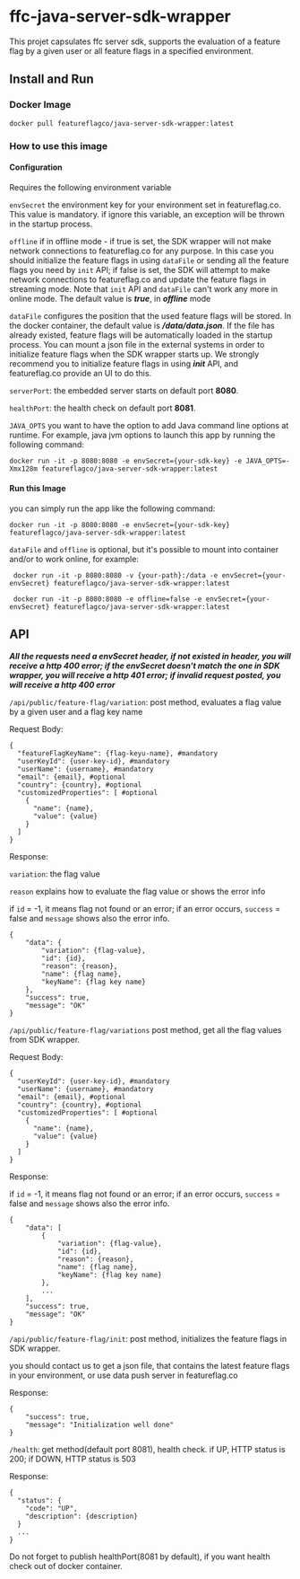 # ffc-java-server-sdk-wrapper

This projet capsulates ffc server sdk, supports the evaluation of a feature flag by a given user or all feature flags in
a specified environment.

## Install and Run

### Docker Image

```
docker pull featureflagco/java-server-sdk-wrapper:latest
```

### How to use this image

#### Configuration

Requires the following environment variable

`envSecret` the environment key for your environment set in featureflag.co. This value is mandatory. if ignore this
variable, an exception will be thrown in the startup process.

`offline` if in offline mode - if true is set, the SDK wrapper will not make network connections to featureflag.co for
any purpose. In this case you should initialize the feature flags in using `dataFile` or sending all the feature flags
you need by `init` API; if false is set, the SDK will attempt to make network connections to featureflag.co and update
the feature flags in streaming mode. Note that `init` API and `dataFile` can't work any more in online mode. The default
value is **_true_**, in **_offline_** mode

`dataFile` configures the position that the used feature flags will be stored. In the docker container, the default
value is **_/data/data.json_**. If the file has already existed, feature flags will be automatically loaded in the
startup process. You can mount a json file in the external systems in order to initialize feature flags when the SDK
wrapper starts up. We strongly recommend you to initialize feature flags in using **_init_** API, and featureflag.co
provide an UI to do this.

`serverPort`: the embedded server starts on default port **8080**.

`healthPort`: the health check on default port **8081**.

`JAVA_OPTS`  you want to have the option to add Java command line options at runtime. For example, 
java jvm options to launch this app by running the following command:

```
docker run -it -p 8080:8080 -e envSecret={your-sdk-key} -e JAVA_OPTS=-Xmx128m featureflagco/java-server-sdk-wrapper:latest
```

#### Run this Image

you can simply run the app like the following command:

```
docker run -it -p 8080:8080 -e envSecret={your-sdk-key} featureflagco/java-server-sdk-wrapper:latest
```

`dataFile` and `offline` is optional, but it's possible to mount into container and/or to work online, for example:

```
 docker run -it -p 8080:8080 -v {your-path}:/data -e envSecret={your-envSecret} featureflagco/java-server-sdk-wrapper:latest
```
```
 docker run -it -p 8080:8080 -e offline=false -e envSecret={your-envSecret} featureflagco/java-server-sdk-wrapper:latest
```

## API

**_All the requests need a envSecret header, if not existed in header, you will receive a http 400 error; if the envSecret
doesn't match the one in SDK wrapper, you will receive a http 401 error; if invalid request posted, you will receive a http 400 error_**

`/api/public/feature-flag/variation`: post method, evaluates a flag value by a given user and a flag key name


Request Body:

```
{
  "featureFlagKeyName": {flag-keyu-name}, #mandatory
  "userKeyId": {user-key-id}, #mandatory
  "userName": {username}, #mandatory
  "email": {email}, #optional
  "country": {country}, #optional
  "customizedProperties": [ #optional
    {
      "name": {name},
      "value": {value}
    }
  ]
}
```

Response:

`variation`: the flag value

`reason` explains how to evaluate the flag value or shows the error info

if `id` = -1, it means flag not found or an error; if an error occurs, `success` = false and `message` shows also the
error info.

```
{
    "data": {
        "variation": {flag-value},
        "id": {id},
        "reason": {reason},
        "name": {flag name},
        "keyName": {flag key name}
    },
    "success": true,
    "message": "OK"
}
```

`/api/public/feature-flag/variations` post method, get all the flag values from SDK wrapper.

Request Body:

```
{
  "userKeyId": {user-key-id}, #mandatory
  "userName": {username}, #mandatory
  "email": {email}, #optional
  "country": {country}, #optional
  "customizedProperties": [ #optional
    {
      "name": {name},
      "value": {value}
    }
  ]
}
```

Response:

if `id` = -1, it means flag not found or an error; if an error occurs, `success` = false and `message` shows also the
error info.

```
{
    "data": [
        {
            "variation": {flag-value},
            "id": {id},
            "reason": {reason},
            "name": {flag name},
            "keyName": {flag key name}
        },
        ...
    ],
    "success": true,
    "message": "OK"
}
```

`/api/public/feature-flag/init`: post method, initializes the feature flags in SDK wrapper.

you should contact us to get a json file, that contains the latest feature flags in your environment, or use data push server in featureflag.co


Response:

```
{
    "success": true,
    "message": "Initialization well done"
}
```

`/health`: get method(default port 8081), health check. if UP, HTTP status is 200; if DOWN, HTTP status is 503

Response:

```
{
  "status": {
    "code": "UP",
    "description": {description}
  }
  ...
}
```
Do not forget to publish healthPort(8081 by default), if you want health check out of docker container.